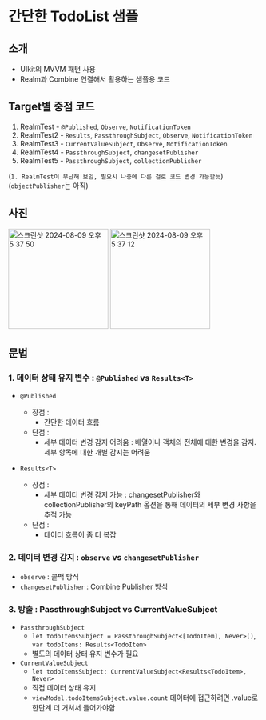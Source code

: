 # 간단한 TodoList 샘플

## 소개
- UIkit의 MVVM 패턴 사용
- Realm과 Combine 연결해서 활용하는 샘플용 코드

## Target별 중점 코드
1. RealmTest - `@Published`, `Observe`, `NotificationToken`
2. RealmTest2 - `Results`, `PassthroughSubject`, `Observe`, `NotificationToken`
3. RealmTest3 - `CurrentValueSubject`, `Observe`, `NotificationToken`
4. RealmTest4 - `PassthroughSubject`, `changesetPublisher`
5. RealmTest5 - `PassthroughSubject`, `collectionPublisher`

(`1. RealmTest이 무난해 보임, 필요시 나중에 다른 걸로 코드 변경 가능할듯`)
(`objectPublisher`는 아직)


## 사진

<p>
<img height="200" alt="스크린샷 2024-08-09 오후 5 37 50" src="https://github.com/user-attachments/assets/7b98302d-0e36-40c5-8cd3-ae2498f792bf">
<img height="200" alt="스크린샷 2024-08-09 오후 5 37 12" src="https://github.com/user-attachments/assets/fee4bd34-75ca-4ab6-a967-6c0d44e28939">
</p>


## 문법

### 1. 데이터 상태 유지 변수 : `@Published` vs `Results<T>`

- `@Published`
  - 장점 :
    - 간단한 데이터 흐름
  - 단점 :
    - 세부 데이터 변경 감지 어려움 : 배열이나 객체의 전체에 대한 변경을 감지. 세부 항목에 대한 개별 감지는 어려움
  
- `Results<T>`
  - 장점 :
    - 세부 데이터 변경 감지 가능 : changesetPublisher와 collectionPublisher의 keyPath 옵션을 통해 데이터의 세부 변경 사항을 추적 가능
  - 단점 :
    - 데이터 흐름이 좀 더 복잡


### 2. 데이터 변경 감지 : `observe` vs `changesetPublisher`

- `observe` : 콜백 방식
- `changesetPublisher` : Combine Publisher 방식


### 3. 방출 : PassthroughSubject vs CurrentValueSubject
- `PassthroughSubject`
  - `let todoItemsSubject = PassthroughSubject<[TodoItem], Never>()`, `var todoItems: Results<TodoItem>`
  - 별도의 데이터 상태 유지 변수가 필요
- `CurrentValueSubject`
  - `let todoItemsSubject: CurrentValueSubject<Results<TodoItem>, Never>`
  - 직접 데이터 상태 유지
  - `viewModel.todoItemsSubject.value.count` 데이터에 접근하려면 .value로 한단계 더 거쳐서 들어가야함

